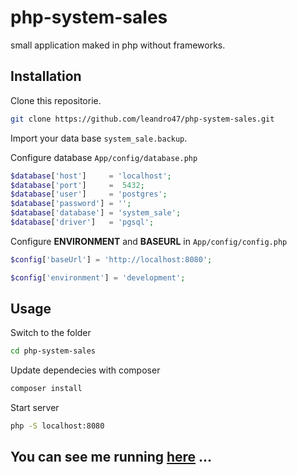# php-system-sales

small application maked in php without frameworks.

## Installation

Clone this repositorie.

```bash
git clone https://github.com/leandro47/php-system-sales.git
```

Import your data base `system_sale.backup`.

Configure database `App/config/database.php`

```php
$database['host']     = 'localhost';
$database['port']     =  5432;
$database['user']     = 'postgres';
$database['password'] = '';
$database['database'] = 'system_sale';
$database['driver']   = 'pgsql';

```

Configure **ENVIRONMENT** and **BASEURL** in `App/config/config.php`

```php
$config['baseUrl'] = 'http://localhost:8080';

$config['environment'] = 'development';
```

## Usage

Switch to the folder

```bash
cd php-system-sales
```

Update dependecies with composer

```bash
composer install
```

Start server

```bash
php -S localhost:8080
```

## You can see me running [here](https://choosealicense.com/licenses/mit/) ...